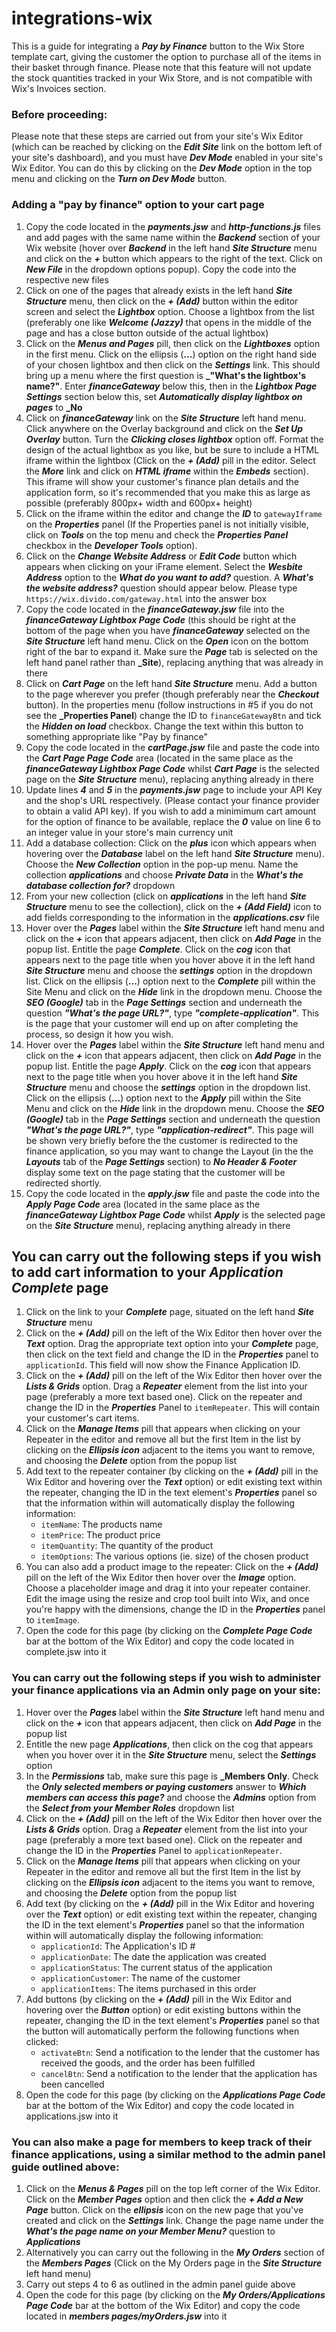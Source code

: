 # integrations-wix

This is a guide for integrating a  **_Pay by Finance_** button to the Wix Store template cart, giving the customer the option to purchase all of the items in their basket through finance. Please note that this feature will not update the stock quantities tracked in your Wix Store, and is not compatible with Wix's Invoices section.

### Before proceeding:
Please note that these steps are carried out from your site's Wix Editor (which can be reached by clicking on the  **_Edit Site_** link on the bottom left of your site's dashboard), and you must have  **_Dev Mode_** enabled in your site's Wix Editor. You can do this by clicking on the  **_Dev Mode_** option in the top menu and clicking on the  **_Turn on Dev Mode_** button.

### Adding a "pay by finance" option to your cart page

1. Copy the code located in the  **_payments.jsw_** and  **_http-functions.js_** files and add pages with the same name within the  **_Backend_** section of your Wix website (hover over  **_Backend_** in the left hand  **_Site Structure_** menu and click on the  **_+_** button which appears to the right of the text. Click on  **_New File_** in the dropdown options popup). Copy the code into the respective new files
2. Click on one of the pages that already exists in the left hand  **_Site Structure_** menu, then click on the  **_+ (Add)_** button within the editor screen and select the  **_Lightbox_**  option. Choose a lightbox from the list (preferably one like  **_Welcome (Jazzy)_** that opens in the middle of the page and has a close button outside of the actual lightbox)
3. Click on the  **_**Menus and Pages**_** pill, then click on the  **_Lightboxes_** option in the first menu. Click on the ellipsis (**...**) option on the right hand side of your chosen lightbox and then click on the  **_Settings_** link. This should bring up a menu where the first question is  **_"What's the lightbox's name?"**. Enter  **_financeGateway_** below this, then in the  **_Lightbox Page Settings_** section below this, set  **_Automatically display lightbox on pages_** to  **_No**
4. Click on  **_financeGateway_** link on the  **_Site Structure_** left hand menu. Click anywhere on the Overlay background  and click on the  **_Set Up Overlay_** button. Turn the  **_Clicking closes lightbox_** option off. Format the design of the actual lightbox as you like, but be sure to include a HTML iframe within the lightbox (Click on the  **_+ (Add)_** pill in the editor. Select the  **_More_** link and click on  **_HTML iframe_** within the  **_Embeds_** section). This iframe will show your customer's finance plan details and the application form, so it's recommended that you make this as large as possible (preferably 800px+ width and 600px+ height)
5. Click on the iframe within the editor and change the  **_ID_** to `gatewayIframe` on the  **_Properties_** panel (If the Properties panel is not initially visible, click on  **_Tools_** on the top menu and check the  **_Properties Panel_** checkbox in the  **_Developer Tools_** option).
6. Click on the  **_Change Website Address_** or  **_Edit Code_** button which appears when clicking on your iFrame element. Select the  **_Wesbite Address_** option to the  **_What do you want to add?_** question. A  **_What's the website address?_** question should appear below. Please type `https://wix.divido.com/gateway.html` into the answer box
7. Copy the code located in the  **_financeGateway.jsw_** file into the  **_financeGateway Lightbox Page Code_** (this should be right at the bottom of the page when you have  **_financeGateway_** selected on the  **_Site Structure_** left hand menu. Click on the  **_Open_** icon on the bottom right of the bar to expand it. Make sure the  **_Page_** tab is selected on the left hand panel rather than  **_Site**), replacing anything that was already in there
8. Click on  **_Cart Page_** on the left hand  **_Site Structure_** menu. Add a button to the page wherever you prefer (though preferably near the  **_Checkout_** button). In the properties menu (follow instructions in #5 if you do not see the  **_Properties Panel**) change the ID to `financeGatewayBtn` and tick the  **_Hidden on load_** checkbox. Change the text within this button to something appropriate like "Pay by finance"
9. Copy the code located in the  **_cartPage.jsw_** file and paste the code into the  **_Cart Page Page Code_** area (located in the same place as the  **_financeGateway Lightbox Page Code_** whilst  **_Cart Page_** is the selected page on the  **_Site Structure_** menu), replacing anything already in there
10. Update lines  **_4_** and  **_5_** in the  **_payments.jsw_** page to include your API Key and the shop's URL respectively. (Please contact your finance provider to obtain a valid API key). If you wish to add a minimimum cart amount for the option of finance to be available, replace the  **_0_** value on line 6 to an integer value in your store's main currency unit
11. Add a database collection: Click on the  **_plus_** icon which appears when hovering over the  **_Database_** label on the left hand  **_Site Structure_** menu). Choose the  **_New Collection_** option in the pop-up menu. Name the collection  **_applications_** and choose  **_Private Data_** in the  **_What's the database collection for?_** dropdown
12. From your new collection (click on  **_applications_** in the left hand  **_Site Structure_** menu to see the collection), click on the  **_+ (Add Field)_** icon to add fields corresponding to the information in the  **_applications.csv_** file
13. Hover over the  **_Pages_** label within the  **_Site Structure_** left hand menu and click on the  **_+_** icon that appears adjacent, then click on  **_Add Page_** in the popup list. Entitle the page  **_Complete_**. Click on the  **_cog_** icon that appears next to the page title when you hover above it in the left hand  **_Site Structure_** menu and choose the  **_settings_** option in the dropdown list. Click on the ellipsis (**...**) option next to the  **_Complete_** pill within the Site Menu and click on the  **_Hide_** link in the dropdown menu. Choose the  **_SEO (Google)_** tab in the  **_Page Settings_** section and underneath the question  **_"What's the page URL?"_**, type  **_"complete-application"_**. This is the page that your customer will end up on after completing the process, so design it how you wish.
14. Hover over the  **_Pages_** label within the  **_Site Structure_** left hand menu and click on the  **_+_** icon that appears adjacent, then click on  **_Add Page_** in the popup list. Entitle the page  **_Apply_**. Click on the  **_cog_** icon that appears next to the page title when you hover above it in the left hand  **_Site Structure_** menu and choose the  **_settings_** option in the dropdown list. Click on the ellipsis (**...**) option next to the  **_Apply_** pill within the Site Menu and click on the  **_Hide_** link in the dropdown menu. Choose the  **_SEO (Google)_** tab in the  **_Page Settings_** section and underneath the question  **_"What's the page URL?"_**, type  **_"application-redirect"_**. This page will be shown very briefly before the the customer is redirected to the finance application, so you may want to change the Layout (in the the **_Layouts_** tab of the **_Page Settings_** section) to **_No Header & Footer_** display some text on the page stating that the customer will be redirected shortly.
15. Copy the code located in the  **_apply.jsw_** file and paste the code into the  **_Apply Page Code_** area (located in the same place as the  **_financeGateway Lightbox Page Code_** whilst  **_Apply_** is the selected page on the  **_Site Structure_** menu), replacing anything already in there


## You can carry out the following steps if you wish to add cart information to your  **_Application Complete_** page
1. Click on the link to your  **_Complete_** page, situated on the left hand  **_Site Structure_** menu
2. Click on the  **_+ (Add)_** pill on the left of the Wix Editor then hover over the  **_Text_** option. Drag the appropriate text option into your  **_Complete_** page, then click on the text field and change the ID in the  **_Properties_** panel to `applicationId`. This field will now show the Finance Application ID.
3. Click on the  **_+ (Add)_** pill on the left of the Wix Editor then hover over the  **_Lists & Grids_** option. Drag a  **_Repeater_** element from the list into your page (preferably a more text based one). Click on the repeater and change the ID in the  **_Properties_** Panel to `itemRepeater`. This will contain your customer's cart items.
4. Click on the  **_Manage Items_** pill that appears when clicking on your Repeater in the editor and remove all but the first Item in the list by clicking on the  **_Ellipsis icon_** adjacent to the items you want to remove, and choosing the  **_Delete_** option from the popup list
5. Add text to the repeater container (by clicking on the  **_+ (Add)_** pill in the Wix Editor and hovering over the  **_Text_** option) or edit existing text within the repeater, changing the ID in the text element's  **_Properties_** panel so that the information within will automatically display the following information:
    - `itemName`: The products name
    - `itemPrice`: The product price
    - `itemQuantity`: The quantity of the product
    - `itemOptions`: The various options (ie. size) of the chosen product
6. You can also add a product image to the repeater: Click on the  **_+ (Add)_** pill on the left of the Wix Editor then hover over the  **_Image_** option. Choose a placeholder image and drag it into your repeater container. Edit the image using the resize and crop tool built into Wix, and once you're happy with the dimensions, change the ID in the  **_Properties_** panel to `itemImage`. 
7. Open the code for this page (by clicking on the  **_Complete Page Code_** bar at the bottom of the Wix Editor) and copy the code located in complete.jsw into it


### You can carry out the following steps if you wish to administer your finance applications via an Admin only page on your site:

1. Hover over the  **_Pages_** label within the  **_Site Structure_** left hand menu and click on the  **_+_** icon that appears adjacent, then click on  **_Add Page_** in the popup list
2. Entitle the new page  **_Applications_**, then click on the cog that appears when you hover over it in the  **_Site Structure_** menu, select the  **_Settings_** option
3. In the  **_Permissions_** tab, make sure this page is  **_Members Only**. Check the  **_Only selected members or paying customers_** answer to  **_Which members can access this page?_** and choose the  **_Admins_** option from the  **_Select from your Member Roles_** dropdown list
4. Click on the  **_+ (Add)_** pill on the left of the Wix Editor then hover over the  **_Lists & Grids_** option. Drag a  **_Repeater_** element from the list into your page (preferably a more text based one). Click on the repeater and change the ID in the  **_Properties_** Panel to `applicationRepeater`.
5. Click on the  **_Manage Items_** pill that appears when clicking on your Repeater in the editor and remove all but the first Item in the list by clicking on the  **_Ellipsis icon_** adjacent to the items you want to remove, and choosing the  **_Delete_** option from the popup list
6. Add text (by clicking on the  **_+ (Add)_** pill in the Wix Editor and hovering over the  **_Text_** option) or edit existing text within the repeater, changing the ID in the text element's  **_Properties_** panel so that the information within will automatically display the following information:
    - `applicationId`: The Application's ID #
    - `applicationDate`: The date the application was created
    - `applicationStatus`: The current status of the application
    - `applicationCustomer`: The name of the customer
    - `applicationItems`: The items purchased in this order
7. Add buttons (by clicking on the  **_+ (Add)_** pill in the Wix Editor and hovering over the  **_Button_** option) or edit existing buttons within the repeater, changing the ID in the text element's  **_Properties_** panel so that the button will automatically perform the following functions when clicked:
    - `activateBtn`: Send a notification to the lender that the customer has received the goods, and the order has been fulfilled
    - `cancelBtn`: Send a notification to the lender that the application has been cancelled
8. Open the code for this page (by clicking on the  **_Applications Page Code_** bar at the bottom of the Wix Editor) and copy the code located in applications.jsw into it

### You can also make a page for members to keep track of their finance applications, using a similar method to the admin panel guide outlined above:

1. Click on the  **_Menus & Pages_** pill on the top left corner of the Wix Editor. Click on the  **_Member Pages_** option and then click the  **_+ Add a New Page_** button. Click on the  **_ellipsis_** icon on the new page that you've created and click on the  **_Settings_** link. Change the page name under the  **_What's the page name on your Member Menu?_** question to  **_Applications_**
1. Alternatively you can carry out the following in the  **_My Orders_** section of the  **_Members Pages_** (Click on the My Orders page in the  **_Site Structure_** left hand menu)
2. Carry out steps 4 to 6 as outlined in the admin panel guide above
3. Open the code for this page (by clicking on the  **_My Orders/Applications Page Code_** bar at the bottom of the Wix Editor) and copy the code located in  **_members pages/myOrders.jsw_** into it
